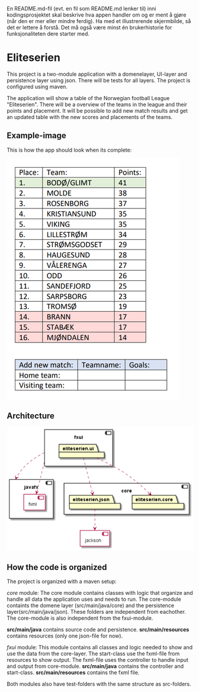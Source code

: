 En README.md-fil (evt. en fil som README.md lenker til) inni kodingsprosjektet skal beskrive hva appen handler om og er ment å gjøre (når den er mer eller mindre ferdig). Ha med et illustrerende skjermbilde, så det er lettere å forstå. Det må også være minst én brukerhistorie for funksjonaliteten dere starter med.

# Eliteserien

This project is a two-module application with a domenelayer, UI-layer and persistence layer using json. There will be tests for all layers. The project is configured using maven. 

The application will show a table of the Norwegian football League "Eliteserien". There will be a overview of the teams in the league and their points and placement. It will be possible to add new match results and get an updated table with the new scores and placements of the teams. 

## Example-image

This is how the app should look when its complete:

![Exampleimage](docs/images/eliteserienexample.PNG)

## Architecture

![Architecture](docs/images/architecture.png)

## How the code is organized

The project is organized with a maven setup:

*core* module:
The core module contains classes with logic that organize and handle all data the application uses and needs to run. The core-module containts the domene layer (src/main/java/core) and the persistence layer(src/main/java/json). These folders are independent from eachother. The core-module is also independent from the fxui-module.

**src/main/java** contains source code and persistence.
**src/main/resources** contains resources (only one json-file for now).

*fxui* module:
This module contains all classes and logic needed to show and use the data from the core-layer. The start-class use the fxml-file from resources to show output. The fxml-file uses the controller to handle input and output from core-module. 
**src/main/java** contains the controller and start-class.
**src/main/resources** contains the fxml file.

Both modules also have test-folders with the same structure as src-folders.